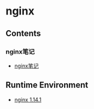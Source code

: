 # nginx

## Contents
### nginx笔记
- [nginx笔记](doc/nginxNote.md)

## Runtime Environment
- [nginx 1.14.1](http://nginx.org/en/download.html)